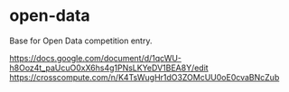 # open-data
Base for Open Data competition entry.

https://docs.google.com/document/d/1qcWU-h8Ooz4t_paUcuO0xX6hs4g1PNsLKYeDV1BEA8Y/edit
https://crosscompute.com/n/K4TsWugHr1dO3ZOMcUU0oE0cvaBNcZub
